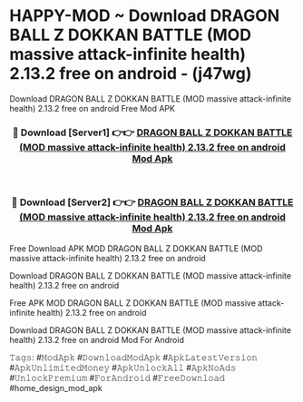 # HAPPY-MOD ~ Download DRAGON BALL Z DOKKAN BATTLE (MOD massive attack-infinite health) 2.13.2 free on android - (j47wg)
Download DRAGON BALL Z DOKKAN BATTLE (MOD massive attack-infinite health) 2.13.2 free on android Free Mod APK

<div align="center">
<h3>🔴 Download [Server1] 👉👉 <a href="https://apk-comot.site?title=DRAGON_BALL_Z_DOKKAN_BATTLE_(MOD_massive_attack-infinite_health)_2.13.2_free_on_android">DRAGON BALL Z DOKKAN BATTLE (MOD massive attack-infinite health) 2.13.2 free on android Mod Apk</a></h3><br>

<h3>🔴 Download [Server2] 👉👉 <a href="https://apk-comot.site?title=DRAGON_BALL_Z_DOKKAN_BATTLE_(MOD_massive_attack-infinite_health)_2.13.2_free_on_android">DRAGON BALL Z DOKKAN BATTLE (MOD massive attack-infinite health) 2.13.2 free on android Mod Apk</a></h3>
</div>


Free Download APK MOD DRAGON BALL Z DOKKAN BATTLE (MOD massive attack-infinite health) 2.13.2 free on android

Download DRAGON BALL Z DOKKAN BATTLE (MOD massive attack-infinite health) 2.13.2 free on android 

Free APK MOD DRAGON BALL Z DOKKAN BATTLE (MOD massive attack-infinite health) 2.13.2 free on android 

Download DRAGON BALL Z DOKKAN BATTLE (MOD massive attack-infinite health) 2.13.2 free on android Mod For Android

𝚃𝚊𝚐𝚜: #𝙼𝚘𝚍𝙰𝚙𝚔 #𝙳𝚘𝚠𝚗𝚕𝚘𝚊𝚍𝙼𝚘𝚍𝙰𝚙𝚔 #𝙰𝚙𝚔𝙻𝚊𝚝𝚎𝚜𝚝𝚅𝚎𝚛𝚜𝚒𝚘𝚗 #𝙰𝚙𝚔𝚄𝚗𝚕𝚒𝚖𝚒𝚝𝚎𝚍𝙼𝚘𝚗𝚎𝚢 #𝙰𝚙𝚔𝚄𝚗𝚕𝚘𝚌𝚔𝙰𝚕𝚕 #𝙰𝚙𝚔𝙽𝚘𝙰𝚍𝚜 #𝚄𝚗𝚕𝚘𝚌𝚔𝙿𝚛𝚎𝚖𝚒𝚞𝚖 #𝙵𝚘𝚛𝙰𝚗𝚍𝚛𝚘𝚒𝚍 #𝙵𝚛𝚎𝚎𝙳𝚘𝚠𝚗𝚕𝚘𝚊𝚍 #home_design_mod_apk